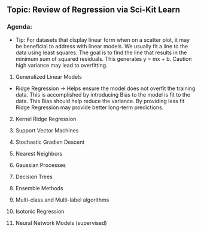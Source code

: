 ## Topic: Review of Regression via Sci-Kit Learn

### Agenda:

* Tip: For datasets that display linear form when on a scatter plot, it may
be beneficial to address with linear models. We usually fit a line to the data
using least squares. The goal is to find the line that results in the minimum
sum of squared residuals. This generates y = mx + b. Caution high variance
may lead to overfitting.

1. Generalized Linear Models
- Ridge Regression -> Helps ensure the model does not overfit the training
data. This is accomplished by introducing Bias to the model is fit to the
data. This Bias should help reduce the variance. By providing less fit
Ridge Regression may provide better long-term predictions.

2. Kernel Ridge Regression

3. Support Vector Machines

4. Stochastic Gradien Descent

5. Nearest Neighbors

6. Gaussian Processes

7. Decision Trees

8. Ensemble Methods

9. Multi-class and Multi-label algorithms

10. Isotonic Regression

11. Neural Network Models (supervised)

